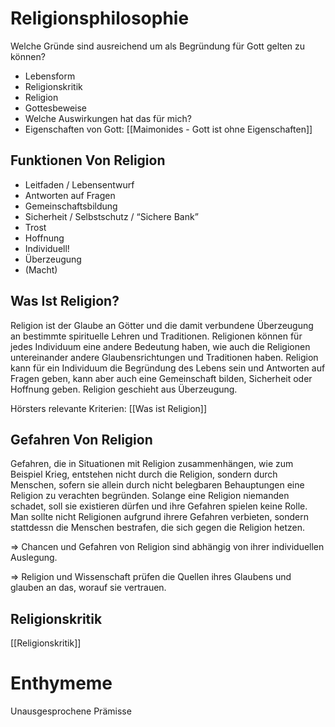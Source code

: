 # Religionsphilosophie

Welche Gründe sind ausreichend um als Begründung für Gott gelten zu können?

- Lebensform
- Religionskritik
- Religion
- Gottesbeweise
- Welche Auswirkungen hat das für mich?
- Eigenschaften von Gott: [[Maimonides - Gott ist ohne Eigenschaften]]

## Funktionen Von Religion

- Leitfaden / Lebensentwurf
- Antworten auf Fragen
- Gemeinschaftsbildung
- Sicherheit / Selbstschutz / “Sichere Bank”
- Trost
- Hoffnung
- Individuell!
- Überzeugung
- (Macht)

## Was Ist Religion?

Religion ist der Glaube an Götter und die damit verbundene Überzeugung an bestimmte spirituelle Lehren und Traditionen. Religionen können für jedes Individuum eine andere Bedeutung haben, wie auch die Religionen untereinander andere Glaubensrichtungen und Traditionen haben. Religion kann für ein Individuum die Begründung des Lebens sein und Antworten auf Fragen geben, kann aber auch eine Gemeinschaft bilden, Sicherheit oder Hoffnung geben. Religion geschieht aus Überzeugung.

Hörsters relevante Kriterien:
[[Was ist Religion]]

## Gefahren Von Religion

Gefahren, die in Situationen mit Religion zusammenhängen, wie zum Beispiel Krieg, entstehen nicht durch die Religion, sondern durch Menschen, sofern sie allein durch nicht belegbaren Behauptungen eine Religion zu verachten begründen. Solange eine Religion niemanden schadet, soll sie existieren dürfen und ihre Gefahren spielen keine Rolle. Man sollte nicht Religionen aufgrund ihrere Gefahren verbieten, sondern stattdessn die Menschen bestrafen, die sich gegen die Religion hetzen.

⇒ Chancen und Gefahren von Religion sind abhängig von ihrer individuellen Auslegung.

⇒ Religion und Wissenschaft prüfen die Quellen ihres Glaubens und glauben an das, worauf sie vertrauen.

## Religionskritik

[[Religionskritik]]

# Enthymeme

Unausgesprochene Prämisse